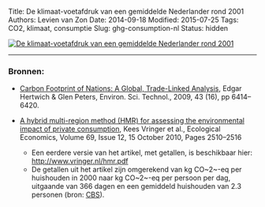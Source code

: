 Title: De klimaat-voetafdruk van een gemiddelde Nederlander rond 2001
Authors: Levien van Zon
Date: 2014-09-18
Modified: 2015-07-25
Tags: CO2, klimaat, consumptie
Slug: ghg-consumption-nl
Status: hidden

[![De klimaat-voetafdruk van een gemiddelde Nederlander rond 2001]({filename}/images/co2-voetafdruk-consumptie-nl.png)]({filename}/images/co2-voetafdruk-consumptie-nl.png)

 
-----

### Bronnen:

   - [Carbon Footprint of Nations: A Global, Trade-Linked Analysis](http://dx.doi.org/10.1021/es803496a), Edgar Hertwich & Glen Peters, Environ. Sci. Technol., 2009, 43 (16), pp 6414–6420. 


   - [A hybrid multi-region method (HMR) for assessing the environmental impact of private consumption](http://dx.doi.org/10.1016/j.ecolecon.2010.07.027), Kees Vringer et al., Ecological Economics, Volume 69, Issue 12, 15 October 2010, Pages 2510–2516
       - Een eerdere versie van het artikel, met getallen, is beschikbaar hier: http://www.vringer.nl/hmr.pdf
       - De getallen uit het artikel zijn omgerekend van kg CO~2~-eq per huishouden in 2000 naar kg CO~2~-eq per persoon per dag, uitgaande van 366 dagen en een gemiddeld huishouden van 2.3 personen (bron: [CBS](http://statline.cbs.nl/StatWeb/publication/?DM=SLNL&PA=37312&D1=a&D2=0,5,10,15-17&HDR=G1&STB=T&VW=T)).


